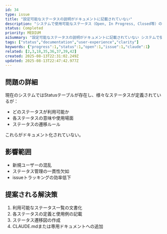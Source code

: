 ```yaml
---
id: 34
type: issue
title: "設定可能なステータスの説明がドキュメントに記載されていない"
description: "システムで使用可能なステータス（Open, In Progress, Closed等）の定義や説明がドキュメントに記載されていない。ユーザーがどのステータスを使用できるか不明確。"
status: Completed
priority: MEDIUM
aiSummary: "設定可能なステータスの説明がドキュメントに記載されていない システムで使用可能なステータス（Open, In Progress, Closed等）の定義や説明がドキュメントに記載されていない。ユーザーがどのステータスを使用できるか不明確。 ## 問題の詳細\n\n現在のシステムではStatusテーブルが存在し、様々なステータスが定義されているが：\n- どのステータスが利用可能か\n- 各ステータスの意味"
tags: ["status","documentation","user-experience","clarity"]
keywords: {"progress":1,"status":1,"open":1,"issue":1,"claude":1}
related: [2,3,18,35,36,37,39,42]
created: 2025-08-13T22:31:02.249Z
updated: 2025-08-13T22:47:42.977Z
---
```


## 問題の詳細

現在のシステムではStatusテーブルが存在し、様々なステータスが定義されているが：
- どのステータスが利用可能か
- 各ステータスの意味や使用場面
- ステータスの遷移ルール

これらがドキュメント化されていない。

## 影響範囲
- 新規ユーザーの混乱
- ステータス管理の一貫性欠如
- issueトラッキングの効率低下

## 提案される解決策
1. 利用可能なステータス一覧の文書化
2. 各ステータスの定義と使用例の記載
3. ステータス遷移図の作成
4. CLAUDE.mdまたは専用ドキュメントへの追加